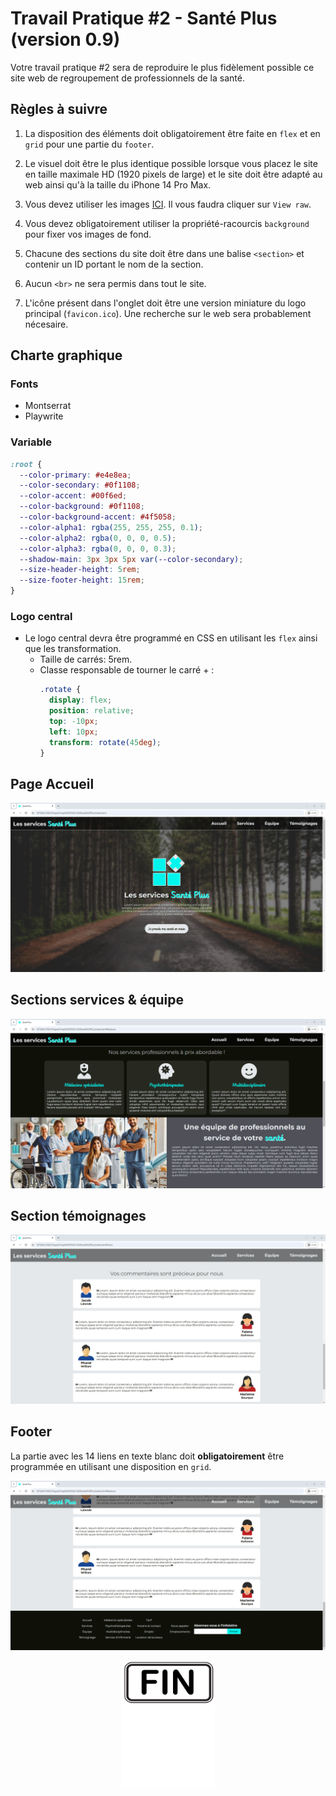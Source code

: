 # Travail Pratique #2 - Santé Plus (version 0.9)

Votre travail pratique #2 sera de reproduire le plus fidèlement possible ce site web de regroupement de professionnels de la santé.

## Règles à suivre

1. La disposition des éléments doit obligatoirement être faite en `flex` et en `grid` pour une partie du `footer`.

2. Le visuel doit être le plus identique possible lorsque vous placez le site en taille maximale HD (1920 pixels de large) et le site doit être adapté au web ainsi qu'à la taille du iPhone 14 Pro Max.

3. Vous devez utiliser les images [ICI](./_bin/images.zip). Il vous faudra cliquer sur `View raw`.

4. Vous devez obligatoirement utiliser la propriété-racourcis `background` pour fixer vos images de fond.

5. Chacune des sections du site doit être dans une balise `<section>` et contenir un ID portant le nom de la section.

6. Aucun `<br>` ne sera permis dans tout le site.

7. L'icône présent dans l'onglet doit être une version miniature du logo principal (`favicon.ico`). Une recherche sur le web sera probablement nécesaire.

## Charte graphique

### Fonts

- Montserrat
- Playwrite

### Variable

```css
:root {
  --color-primary: #e4e8ea;
  --color-secondary: #0f1108;
  --color-accent: #00f6ed;
  --color-background: #0f1108;
  --color-background-accent: #4f5058;
  --color-alpha1: rgba(255, 255, 255, 0.1);
  --color-alpha2: rgba(0, 0, 0, 0.5);
  --color-alpha3: rgba(0, 0, 0, 0.3);
  --shadow-main: 3px 3px 5px var(--color-secondary);
  --size-header-height: 5rem;
  --size-footer-height: 15rem;
}
```

### Logo central

- Le logo central devra être programmé en CSS en utilisant les `flex` ainsi que les transformation.
  - Taille de carrés: 5rem.
  - Classe responsable de tourner le carré + :
    ```css
    .rotate {
      display: flex;
      position: relative;
      top: -10px;
      left: 10px;
      transform: rotate(45deg);
    }
    ```

## Page Accueil

![IMAGE](./images/1.png)

## Sections services & équipe

![IMAGE](./images/2.png)

## Section témoignages

![IMAGE](./images/3.png)

## Footer

La partie avec les 14 liens en texte blanc doit **obligatoirement** être programmée en utilisant une disposition en `grid`.

![IMAGE](./images/4.png)

<p align="Center"><img src="./images/end.png" alt="drawing" width="150"/></p>
